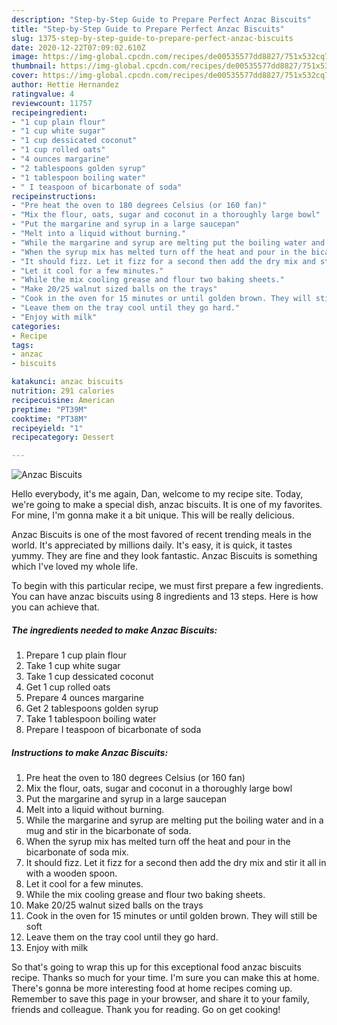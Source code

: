 ```yaml
---
description: "Step-by-Step Guide to Prepare Perfect Anzac Biscuits"
title: "Step-by-Step Guide to Prepare Perfect Anzac Biscuits"
slug: 1375-step-by-step-guide-to-prepare-perfect-anzac-biscuits
date: 2020-12-22T07:09:02.610Z
image: https://img-global.cpcdn.com/recipes/de00535577dd8827/751x532cq70/anzac-biscuits-recipe-main-photo.jpg
thumbnail: https://img-global.cpcdn.com/recipes/de00535577dd8827/751x532cq70/anzac-biscuits-recipe-main-photo.jpg
cover: https://img-global.cpcdn.com/recipes/de00535577dd8827/751x532cq70/anzac-biscuits-recipe-main-photo.jpg
author: Hettie Hernandez
ratingvalue: 4
reviewcount: 11757
recipeingredient:
- "1 cup plain flour"
- "1 cup white sugar"
- "1 cup dessicated coconut"
- "1 cup rolled oats"
- "4 ounces margarine"
- "2 tablespoons golden syrup"
- "1 tablespoon boiling water"
- " I teaspoon of bicarbonate of soda"
recipeinstructions:
- "Pre heat the oven to 180 degrees Celsius (or 160 fan)"
- "Mix the flour, oats, sugar and coconut in a thoroughly large bowl"
- "Put the margarine and syrup in a large saucepan"
- "Melt into a liquid without burning."
- "While the margarine and syrup are melting put the boiling water and in a mug and stir in the bicarbonate of soda."
- "When the syrup mix has melted turn off the heat and pour in the bicarbonate of soda mix."
- "It should fizz. Let it fizz for a second then add​ the dry mix and stir it all in with a wooden spoon."
- "Let it cool for a few minutes."
- "While the mix cooling grease and flour two baking sheets."
- "Make 20/25 walnut sized balls on the trays"
- "Cook in the oven for 15 minutes or until golden brown. They will still be soft"
- "Leave them on the tray cool until they go hard."
- "Enjoy with milk"
categories:
- Recipe
tags:
- anzac
- biscuits

katakunci: anzac biscuits 
nutrition: 291 calories
recipecuisine: American
preptime: "PT39M"
cooktime: "PT38M"
recipeyield: "1"
recipecategory: Dessert

---
```



![Anzac Biscuits](https://img-global.cpcdn.com/recipes/de00535577dd8827/751x532cq70/anzac-biscuits-recipe-main-photo.jpg)

Hello everybody, it's me again, Dan, welcome to my recipe site. Today, we're going to make a special dish, anzac biscuits. It is one of my favorites. For mine, I'm gonna make it a bit unique. This will be really delicious.



Anzac Biscuits is one of the most favored of recent trending meals in the world. It's appreciated by millions daily. It's easy, it is quick, it tastes yummy. They are fine and they look fantastic. Anzac Biscuits is something which I've loved my whole life.


To begin with this particular recipe, we must first prepare a few ingredients. You can have anzac biscuits using 8 ingredients and 13 steps. Here is how you can achieve that.

<!--inarticleads1-->

##### The ingredients needed to make Anzac Biscuits:

1. Prepare 1 cup plain flour
1. Take 1 cup white sugar
1. Take 1 cup dessicated coconut
1. Get 1 cup rolled oats
1. Prepare 4 ounces margarine
1. Get 2 tablespoons golden syrup
1. Take 1 tablespoon boiling water
1. Prepare  I teaspoon of bicarbonate of soda




<!--inarticleads2-->

##### Instructions to make Anzac Biscuits:

1. Pre heat the oven to 180 degrees Celsius (or 160 fan)
1. Mix the flour, oats, sugar and coconut in a thoroughly large bowl
1. Put the margarine and syrup in a large saucepan
1. Melt into a liquid without burning.
1. While the margarine and syrup are melting put the boiling water and in a mug and stir in the bicarbonate of soda.
1. When the syrup mix has melted turn off the heat and pour in the bicarbonate of soda mix.
1. It should fizz. Let it fizz for a second then add​ the dry mix and stir it all in with a wooden spoon.
1. Let it cool for a few minutes.
1. While the mix cooling grease and flour two baking sheets.
1. Make 20/25 walnut sized balls on the trays
1. Cook in the oven for 15 minutes or until golden brown. They will still be soft
1. Leave them on the tray cool until they go hard.
1. Enjoy with milk




So that's going to wrap this up for this exceptional food anzac biscuits recipe. Thanks so much for your time. I'm sure you can make this at home. There's gonna be more interesting food at home recipes coming up. Remember to save this page in your browser, and share it to your family, friends and colleague. Thank you for reading. Go on get cooking!
